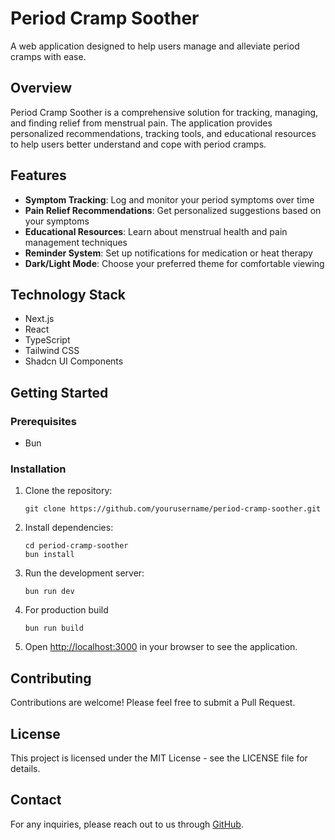 # Period Cramp Soother

A web application designed to help users manage and alleviate period cramps with ease.

## Overview

Period Cramp Soother is a comprehensive solution for tracking, managing, and finding relief from menstrual pain. The application provides personalized recommendations, tracking tools, and educational resources to help users better understand and cope with period cramps.

## Features

- **Symptom Tracking**: Log and monitor your period symptoms over time
- **Pain Relief Recommendations**: Get personalized suggestions based on your symptoms
- **Educational Resources**: Learn about menstrual health and pain management techniques
- **Reminder System**: Set up notifications for medication or heat therapy
- **Dark/Light Mode**: Choose your preferred theme for comfortable viewing

## Technology Stack

- Next.js
- React
- TypeScript
- Tailwind CSS
- Shadcn UI Components

## Getting Started

### Prerequisites

- Bun


### Installation

1. Clone the repository:
   ```
   git clone https://github.com/yourusername/period-cramp-soother.git
   ```

2. Install dependencies:
   ```
   cd period-cramp-soother
   bun install
   ```

3. Run the development server:
   ```
   bun run dev
   ```

4. For production build
   ```
   bun run build
   ```

5. Open [http://localhost:3000](http://localhost:3000) in your browser to see the application.

## Contributing

Contributions are welcome! Please feel free to submit a Pull Request.

## License

This project is licensed under the MIT License - see the LICENSE file for details.

## Contact

For any inquiries, please reach out to us through [GitHub](https://github.com/codetil).


